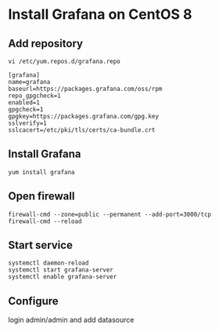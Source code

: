 # Install Grafana on CentOS 8

## Add repository
```
vi /etc/yum.repos.d/grafana.repo
```

```
[grafana]
name=grafana
baseurl=https://packages.grafana.com/oss/rpm
repo_gpgcheck=1
enabled=1
gpgcheck=1
gpgkey=https://packages.grafana.com/gpg.key
sslverify=1
sslcacert=/etc/pki/tls/certs/ca-bundle.crt
```

## Install Grafana
```
yum install grafana
```

## Open firewall
```
firewall-cmd --zone=public --permanent --add-port=3000/tcp
firewall-cmd --reload
```

## Start service
```
systemctl daemon-reload
systemctl start grafana-server
systemctl enable grafana-server
```

## Configure

login admin/admin and add datasource
